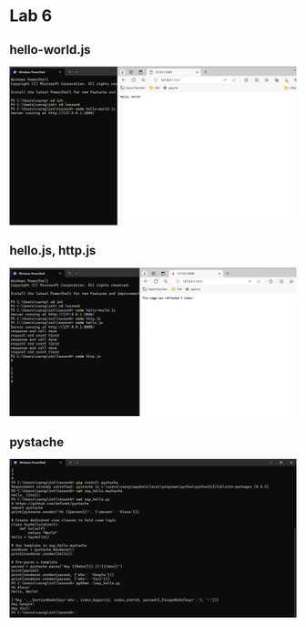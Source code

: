 # Lab 6
## hello-world.js
![1](images/Screenshot(126).png)
## hello.js, http.js
![2](images/Screenshot(127).png)
## pystache
![3](images/Screenshot(128).png)

